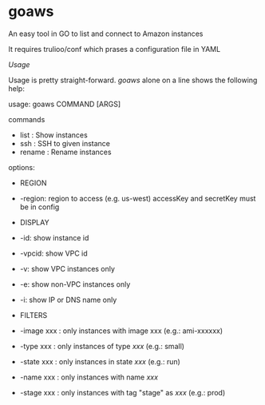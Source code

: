 goaws
=====

An easy tool in GO to list and connect to Amazon instances

It requires trulioo/conf which prases a configuration file in YAML

_Usage_

Usage is pretty straight-forward. _goaws_ alone on a line shows the following help:

usage: goaws COMMAND [ARGS]

commands
* list   : Show instances
* ssh    : SSH to given instance
* rename : Rename instances

options:
* REGION
 * -region: region to access (e.g. us-west)
          accessKey and secretKey must be in config

* DISPLAY
 * -id: show instance id
 * -vpcid: show VPC id
 * -v: show VPC instances only
 * -e: show non-VPC instances only
 * -i: show IP or DNS name only

* FILTERS
 * -image xxx : only instances with image xxx (e.g.: ami-xxxxxx)
 * -type xxx  : only instances of type *xxx* (e.g.: small)
 * -state xxx : only instances in state *xxx* (e.g.: run)
 * -name xxx : only instances with name *xxx*
 * -stage xxx : only instances with tag "stage" as *xxx* (e.g.: prod)
